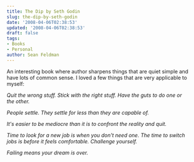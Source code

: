 ```yaml
---
title: The Dip by Seth Godin
slug: the-dip-by-seth-godin
date: '2008-04-06T02:38:53'
updated: '2008-04-06T02:38:53'
draft: false
tags:
- Books
- Personal
author: Sean Feldman
---
```



An interesting book where author sharpens things that are quiet simple and have lots of common sense. I loved a few things that are very applicable to myself:

*Quit the wrong stuff. Stick with the right stuff. Have the guts to do one or the other.*

*People settle. They settle for less than they are capable of.*

*It's easier to be mediocre than it is to confront the reality and quit.*

*Time to look for a new job is when you don't need one. The time to switch jobs is before it feels comfortable. Challenge yourself.* 

*Failing means your dream is over.*


